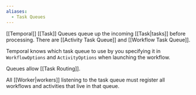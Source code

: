 ```yaml
---
aliases:
  - Task Queues
---
```

[[Temporal]] [[Task]] Queues queue up the incoming [[Task|tasks]] before processing. There are [[Activity Task Queue]] and [[Workflow Task Queue]].

Temporal knows which task queue to use by you specifying it in `WorkflowOptions` and `ActivityOptions` when launching the workflow.

Queues allow [[Task Routing]].

All [[Worker|workers]] listening to the task queue must register all workflows and activities that live in that queue.
